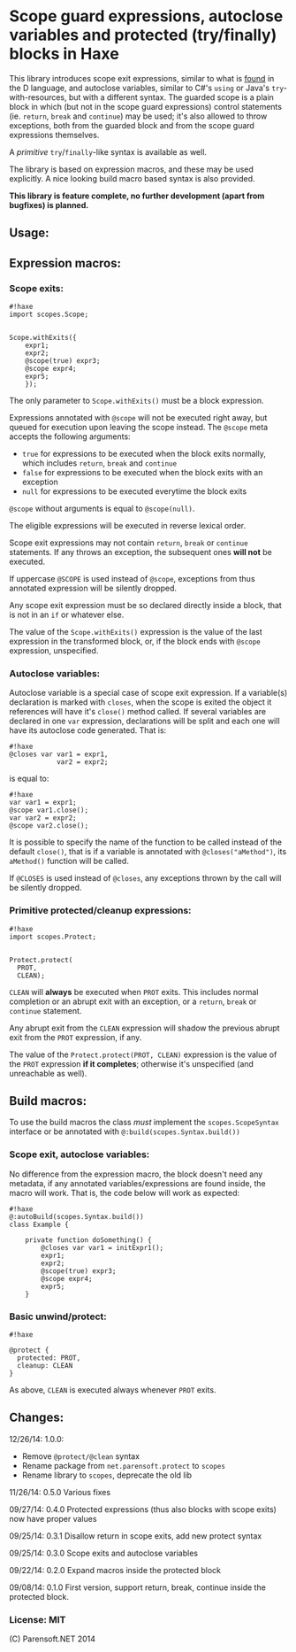 # Scope guard expressions, autoclose variables and protected (try/finally) blocks in Haxe

This library introduces scope exit expressions, similar to what is [found](http://dlang.org/statement.html#ScopeGuardStatement)
in the D language, and autoclose variables, similar to C#'s ```using``` or Java's ```try```-with-resources, but with
a different syntax. The guarded scope is a plain block in which (but not in the scope guard expressions) control statements
(ie. ```return```, ```break``` and ```continue```) may be used; it's also allowed to throw exceptions, both from the guarded block
and from the scope guard expressions themselves.

A _primitive_ ```try```/```finally```-like syntax is available as well.

The library is based on expression macros, and these may be used explicitly. A nice looking build macro based syntax is also provided.

**This library is feature complete, no further development (apart from bugfixes) is planned.**

## Usage:

## Expression macros:

### Scope exits:

```
#!haxe
import scopes.Scope;


Scope.withExits({
    expr1;
    expr2;
    @scope(true) expr3;
    @scope expr4;
    expr5;
    });

```

The only parameter to ```Scope.withExits()``` must be a block expression.

Expressions annotated with ```@scope``` will not be executed right away, but queued for execution
upon leaving the scope instead. The ```@scope``` meta accepts the following arguments:

* ```true``` for expressions to be executed when the block exits normally, which includes ```return```,
  ```break``` and ```continue```
* ```false``` for expressions to be executed when the block exits with an exception
* ```null``` for expressions to be executed everytime the block exits

```@scope``` without arguments is equal to ```@scope(null)```.

The eligible expressions will be executed in reverse lexical order.

Scope exit expressions may not contain ```return```, ```break``` or ```continue``` statements.
If any throws an exception, the subsequent
ones **will not** be executed.

If uppercase ```@SCOPE``` is used instead of ```@scope```, exceptions from thus annotated expression
will be silently dropped.

Any scope exit expression must be so declared directly inside a block, that is not in an ```if``` or whatever
else.

The value of the ```Scope.withExits()``` expression is the value of the last expression in the transformed
block, or, if the block ends with ```@scope``` expression, unspecified.

### Autoclose variables:

Autoclose variable is a special case of scope exit expression. If a variable(s) declaration is marked with
```closes```, when the scope is exited the object it references will have it's ```close()``` method
called. If several variables are declared in one ```var``` expression, declarations will be split and each
one will have its autoclose code generated. That is:
```
#!haxe
@closes var var1 = expr1,
            var2 = expr2;
```
is equal to:
```
#!haxe
var var1 = expr1;
@scope var1.close();
var var2 = expr2;
@scope var2.close();
```

It is possible to specify the name of the function to be called instead of the default ```close()```, that is
if a variable is annotated with ```@closes("aMethod")```, its ```aMethod()``` function will be called.

If ```@CLOSES``` is used instead of ```@closes```, any exceptions thrown by the call will be silently dropped.

### Primitive protected/cleanup expressions:

```
#!haxe
import scopes.Protect;


Protect.protect(
  PROT,
  CLEAN);
```

```CLEAN``` will **always** be executed when ```PROT``` exits. This includes normal completion or
an abrupt exit with an exception, or a ```return```, ```break``` or ```continue``` statement.


Any abrupt exit from the ```CLEAN``` expression will shadow the previous abrupt exit from the ```PROT```
expression, if any.

The value of the ```Protect.protect(PROT, CLEAN)``` expression is the value of the ```PROT``` expression
**if it completes**; otherwise it's unspecified (and unreachable as well).

## Build macros:

To use the build macros the class _must_ implement the ```scopes.ScopeSyntax```
interface or be annotated with ```@:build(scopes.Syntax.build())```

### Scope exit, autoclose variables:

No difference from the expression macro, the block doesn't need any metadata, if any annotated 
variables/expressions are found inside, the macro will work. That is, the code below will work
as expected:

```
#!haxe
@:autoBuild(scopes.Syntax.build())
class Example {

    private function doSomething() {
        @closes var var1 = initExpr1();
        expr1;
        expr2;
        @scope(true) expr3;
        @scope expr4;
        expr5;
    }
```


### Basic unwind/protect:

```
#!haxe

@protect {
  protected: PROT,
  cleanup: CLEAN
}

```
As above, ```CLEAN``` is executed always whenever ```PROT``` exits.


## Changes:
12/26/14: 1.0.0:

* Remove ```@protect/@clean``` syntax
* Rename package from ```net.parensoft.protect``` to ```scopes```
* Rename library to ```scopes```, deprecate the old lib

11/26/14: 0.5.0 Various fixes

09/27/14: 0.4.0 Protected expressions (thus also blocks with scope exits) now have proper values

09/25/14: 0.3.1 Disallow return in scope exits, add new protect syntax

09/25/14: 0.3.0 Scope exits and autoclose variables

09/22/14: 0.2.0 Expand macros inside the protected block

09/08/14: 0.1.0 First version, support return, break, continue
inside the protected block.


### License: MIT

(C) Parensoft.NET 2014
